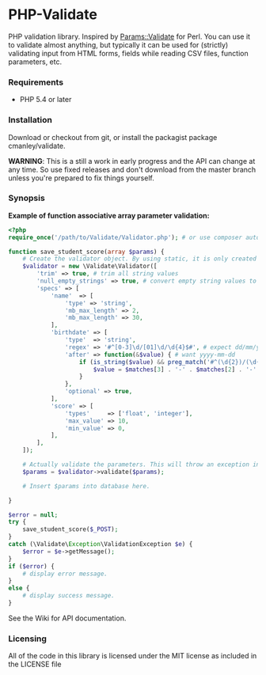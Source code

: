 PHP-Validate
============

PHP validation library.
Inspired by [Params::Validate](http://search.cpan.org/perldoc/Params::Validate) for Perl.
You can use it to validate almost anything, but typically it can be used for (strictly) validating input from HTML forms, fields while reading CSV files, function parameters, etc.

### Requirements
*  PHP 5.4 or later

### Installation
Download or checkout from git, or install the packagist package cmanley/validate.

**WARNING**: This is a still a work in early progress and the API can change at any time. So use fixed releases and don't download from the master branch unless you're prepared to fix things yourself.

### Synopsis

**Example of function associative array parameter validation:**
```php
<?php
require_once('/path/to/Validate/Validator.php'); # or use composer autoloader

function save_student_score(array $params) {
	# Create the validator object. By using static, it is only created once and persists for all function calls.
	$validator = new \Validate\Validator([
		'trim' => true, # trim all string values
		'null_empty_strings' => true, # convert empty string values to null
		'specs' => [
			'name'	=> [
				'type' => 'string',
				'mb_max_length'	=> 2,
				'mb_max_length'	=> 30,
			],
			'birthdate' => [
				'type'  => 'string',
				'regex' => '#^[0-3]\d/[01]\d/\d{4}$#', # expect dd/mm/yyyy
				'after' => function(&$value) { # want yyyy-mm-dd
					if (is_string($value) && preg_match('#^(\d{2})/(\d{2})/(\d{4})$#', $value, $matches)) {
						$value = $matches[3] . '-' . $matches[2] . '-' . $matches[1];
					}
				},
				'optional' => true,
			],
			'score' => [
				'types'     => ['float', 'integer'],
				'max_value' => 10,
				'min_value' => 0,
			],
		],
	]);

	# Actually validate the parameters. This will throw an exception in invalid parameters are found.
	$params = $validator->validate($params);

	# Insert $params into database here.

}

$error = null;
try {
	save_student_score($_POST);
}
catch (\Validate\Exception\ValidationException $e) {
	$error = $e->getMessage();
}
if ($error) {
	# display error message.
}
else {
	# display success message.
}
```

See the Wiki for API documentation.

### Licensing
All of the code in this library is licensed under the MIT license as included in the LICENSE file
